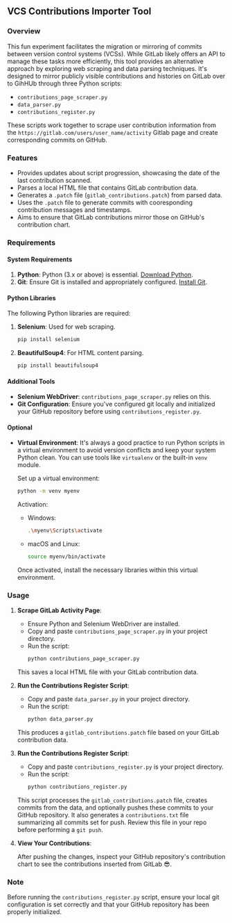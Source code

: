 ## VCS Contributions Importer Tool

### Overview

This fun experiment facilitates the migration or mirroring of commits between version control systems (VCSs). While GitLab likely offers an API to manage these tasks more efficiently, this tool provides an alternative approach by exploring web scraping and data parsing techniques. It's designed to mirror publicly visible contributions and histories on GitLab over to GihHUb through three Python scripts:

- `contributions_page_scraper.py`
- `data_parser.py`
- `contributions_register.py`

These scripts work together to scrape user contribution information from the `https://gitlab.com/users/user_name/activity` Gitlab page and create corresponding commits on GitHub.

### Features

- Provides updates about script progression, showcasing the date of the last contribution scanned.
- Parses a local HTML file that contains GitLab contribution data.
- Generates a `.patch` file (`gitlab_contributions.patch`) from parsed data.
- Uses the `.patch` file to generate commits with cooresponding contribution messages and timestamps.
- Aims to ensure that GitLab contributions mirror those on GitHub's contribution chart.

### Requirements

#### System Requirements

1. **Python**: Python (3.x or above) is essential. [Download Python](https://www.python.org/downloads/).
2. **Git**: Ensure Git is installed and appropriately configured. [Install Git](https://git-scm.com/downloads).

#### Python Libraries

The following Python libraries are required:

1. **Selenium**: Used for web scraping.

   ```bash
   pip install selenium
   ```

2. **BeautifulSoup4**: For HTML content parsing.
   ```bash
   pip install beautifulsoup4
   ```

#### Additional Tools

- **Selenium WebDriver**: `contributions_page_scraper.py` relies on this.
- **Git Configuration**: Ensure you've configured git locally and initialized your GitHub repository before using `contributions_register.py`.

#### Optional

- **Virtual Environment**: It's always a good practice to run Python scripts in a virtual environment to avoid version conflicts and keep your system Python clean. You can use tools like `virtualenv` or the built-in `venv` module.

  Set up a virtual environment:

  ```bash
  python -m venv myenv
  ```

  Activation:

  - Windows:

    ```bash
    .\myenv\Scripts\activate
    ```

  - macOS and Linux:
    ```bash
    source myenv/bin/activate
    ```

  Once activated, install the necessary libraries within this virtual environment.

### Usage

1. **Scrape GitLab Activity Page**:

   - Ensure Python and Selenium WebDriver are installed.
   - Copy and paste `contributions_page_scraper.py` in your project directory.
   - Run the script:
     ```bash
     python contributions_page_scraper.py
     ```

   This saves a local HTML file with your GitLab contribution data.

2. **Run the Contributions Register Script**:

   - Copy and paste `data_parser.py` in your project directory.
   - Run the script:
     ```bash
     python data_parser.py
     ```

   This produces a `gitlab_contributions.patch` file based on your GitLab contribution data.

3. **Run the Contributions Register Script**:

   - Copy and paste `contributions_register.py` is your project directory.
   - Run the script:
     ```python
     python contributions_register.py
     ```

   This script processes the `gitlab_contributions.patch` file, creates commits from the data, and optionally pushes these commits to your GitHub repository. It also generates a `contributions.txt` file summarizing all commits set for push. Review this file in your repo before performing a `git push`.

4. **View Your Contributions**:

   After pushing the changes, inspect your GitHub repository's contribution chart to see the contributions inserted from GitLab 😎.

### Note

Before running the `contributions_register.py` script, ensure your local git configuration is set correctly and that your GitHub repository has been properly initialized.

